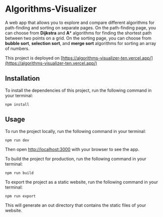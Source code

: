 # Algorithms-Visualizer
A web app that allows you to explore and compare different algorithms for path-finding and sorting on separate pages. On the path-finding page, you can choose from **Dijkstra** and **A*** algorithms for finding the shortest path between two points on a grid. On the sorting page, you can choose from **bubble sort**, **selection sort**, and **merge sort** algorithms for sorting an array of numbers.

This project is deployed on [https://algorithms-visualizer-ten.vercel.app/](https://algorithms-visualizer-ten.vercel.app/)

## Installation
To install the dependencies of this project, run the following command in your terminal:
```
npm install
```

## Usage
To run the project locally, run the following command in your terminal:
```
npm run dev
```
Then open [http://localhost:3000](http://localhost:3000) with your browser to see the app.

To build the project for production, run the following command in your terminal:
```
npm run build
```

To export the project as a static website, run the following command in your terminal:
```
npm run export
```
This will generate an out directory that contains the static files of your website.
